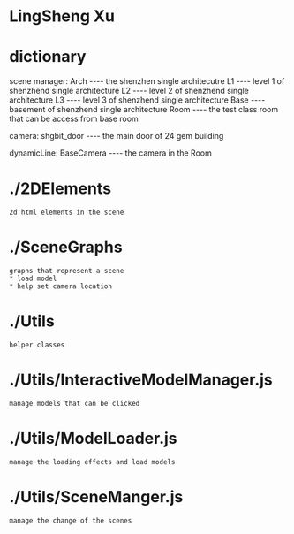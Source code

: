 # LingSheng Xu

# dictionary

scene manager:
Arch ---- the shenzhen single architecutre
L1 ---- level 1 of shenzhend single architecture
L2 ---- level 2 of shenzhend single architecture
L3 ---- level 3 of shenzhend single architecture
Base ---- basement of shenzhend single architecture
Room ---- the test class room that can be access from base room

camera:
shgbit_door ---- the main door of 24 gem building

dynamicLine:
BaseCamera ---- the camera in the Room

# ./2DElements  
    2d html elements in the scene


# ./SceneGraphs
    graphs that represent a scene
    * load model
    * help set camera location


# ./Utils
    helper classes

# ./Utils/InteractiveModelManager.js
    manage models that can be clicked

# ./Utils/ModelLoader.js
    manage the loading effects and load models

# ./Utils/SceneManger.js
    manage the change of the scenes

